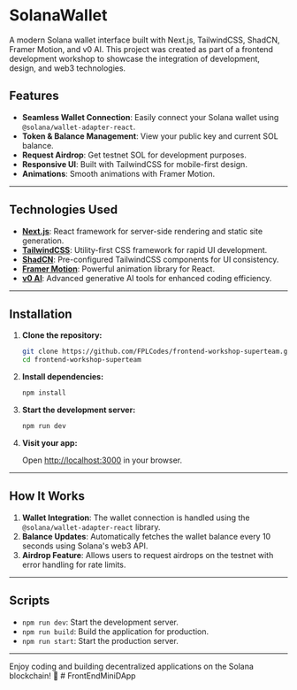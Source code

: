 
# SolanaWallet

A modern Solana wallet interface built with Next.js, TailwindCSS, ShadCN, Framer Motion, and v0 AI. This project was created as part of a frontend development workshop to showcase the integration of development, design, and web3 technologies.

## Features

- **Seamless Wallet Connection**: Easily connect your Solana wallet using `@solana/wallet-adapter-react`.
- **Token & Balance Management**: View your public key and current SOL balance.
- **Request Airdrop**: Get testnet SOL for development purposes.
- **Responsive UI**: Built with TailwindCSS for mobile-first design.
- **Animations**: Smooth animations with Framer Motion.

---

## Technologies Used

- **[Next.js](https://nextjs.org/)**: React framework for server-side rendering and static site generation.
- **[TailwindCSS](https://tailwindcss.com/)**: Utility-first CSS framework for rapid UI development.
- **[ShadCN](https://ui.shadcn.com/)**: Pre-configured TailwindCSS components for UI consistency.
- **[Framer Motion](https://www.framer.com/motion/)**: Powerful animation library for React.
- **[v0 AI](https://v0.dev/)**: Advanced generative AI tools for enhanced coding efficiency.

---

## Installation

1. **Clone the repository:**

   ```bash
   git clone https://github.com/FPLCodes/frontend-workshop-superteam.git
   cd frontend-workshop-superteam
   ```

2. **Install dependencies:**

   ```bash
   npm install
   ```

3. **Start the development server:**

   ```bash
   npm run dev
   ```

4. **Visit your app:**

   Open [http://localhost:3000](http://localhost:3000) in your browser.

---

## How It Works

1. **Wallet Integration**: 
   The wallet connection is handled using the `@solana/wallet-adapter-react` library.
2. **Balance Updates**: 
   Automatically fetches the wallet balance every 10 seconds using Solana's web3 API.
3. **Airdrop Feature**: 
   Allows users to request airdrops on the testnet with error handling for rate limits.

---

## Scripts

- `npm run dev`: Start the development server.
- `npm run build`: Build the application for production.
- `npm run start`: Start the production server.

---

Enjoy coding and building decentralized applications on the Solana blockchain! 🚀
#   F r o n t E n d M i n i D A p p  
 